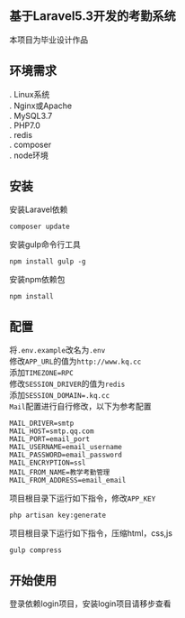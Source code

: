 ## 基于Laravel5.3开发的考勤系统

本项目为毕业设计作品

## 环境需求
. Linux系统  
. Nginx或Apache  
. MySQL3.7  
. PHP7.0  
. redis  
. composer  
. node环境  

## 安装
安装Laravel依赖
```
composer update
```
安装gulp命令行工具
```
npm install gulp -g
```
安装npm依赖包
```
npm install
```

## 配置
将`.env.example`改名为`.env`  
修改`APP_URL`的值为`http://www.kq.cc`  
添加`TIMEZONE=RPC`  
修改`SESSION_DRIVER`的值为`redis`  
添加`SESSION_DOMAIN=.kq.cc`  
`Mail`配置进行自行修改，以下为参考配置  
```
MAIL_DRIVER=smtp
MAIL_HOST=smtp.qq.com
MAIL_PORT=email_port
MAIL_USERNAME=email_username
MAIL_PASSWORD=email_password
MAIL_ENCRYPTION=ssl
MAIL_FROM_NAME=教学考勤管理
MAIL_FROM_ADDRESS=email_email
```
项目根目录下运行如下指令，修改`APP_KEY`
```
php artisan key:generate
```

项目根目录下运行如下指令，压缩html，css,js
```
gulp compress
```

## 开始使用  
登录依赖login项目，安装login项目请移步查看  